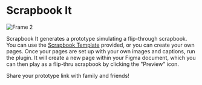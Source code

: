 <h1>Scrapbook It</h1>

![Frame 2](https://user-images.githubusercontent.com/10425741/140403599-33732422-e88f-4c87-8eb0-686990a56ac2.png)

Scrapbook It generates a prototype simulating a flip-through scrapbook. You can use the [Scrapbook Template](https://www.figma.com/community/file/1037975581461148707/Scrapbook-Template) provided, or you can create your own pages. Once your pages are set up with your own images and captions, run the plugin. It will create a new page within your Figma document, which you can then play as a flip-thru scrapbook by clicking the "Preview" icon.

Share your prototype link with family and friends!
